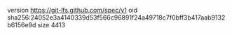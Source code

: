 version https://git-lfs.github.com/spec/v1
oid sha256:24052e3a4140339d53f566c96891f24a49718c7f0bff3b417aab9132b6156e9d
size 4413
